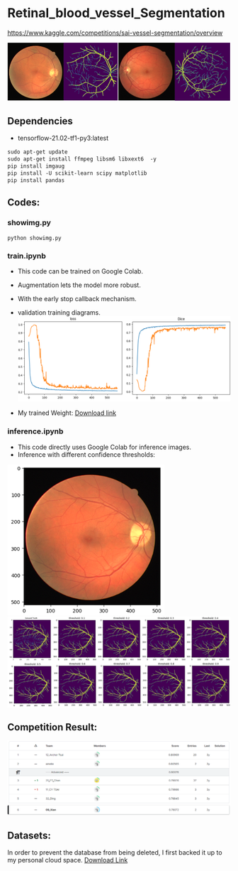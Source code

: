 # Retinal_blood_vessel_Segmentation
https://www.kaggle.com/competitions/sai-vessel-segmentation/overview

![](./readme_img/dataset_image.png)
## Dependencies
* tensorflow-21.02-tf1-py3:latest

```shell
sudo apt-get update
sudo apt-get install ffmpeg libsm6 libxext6  -y
pip install imgaug
pip install -U scikit-learn scipy matplotlib
pip install pandas
```
## Codes:
### showimg.py
```shell
python showimg.py
```
### train.ipynb
* This code can be trained on Google Colab.
* Augmentation lets the model more robust.
* With the early stop callback mechanism.
* validation training diagrams.
![](./readme_img/train_digram.png)

* My trained Weight: [Download link](https://drive.google.com/file/d/1WRKbSI7dXbbpayZgip-8egPuQKgEP0kh/view?usp=sharing)

### inference.ipynb
* This code directly uses Google Colab for inference images.
* Inference with different confidence thresholds:

![](./readme_img/test.png)
![](./readme_img/Thresh.png)

## Competition Result:
![](./readme_img/result.png)

## Datasets: 
In order to prevent the database from being deleted, I first backed it up to my personal cloud space.
[Download Link](https://drive.google.com/drive/folders/1l_hZbxdLA_FtGKKI6yjV0fMYg1NkY-LX?usp=sharing)

